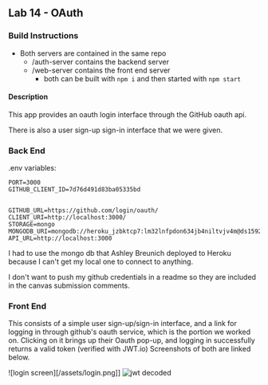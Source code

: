 ##  Lab 14 - OAuth

###  Build Instructions

  - Both servers are contained in the same repo
    - /auth-server contains the backend server
    - /web-server contains the front end server
      - both can be built with `npm i` and then started with `npm start`


####  Description

This app provides an oauth login interface through the GitHub oauth api.  

There is also a user sign-up sign-in interface that we were given.  


###  Back End


.env variables:

```
PORT=3000
GITHUB_CLIENT_ID=7d76d491d83ba05335bd


GITHUB_URL=https://github.com/login/oauth/
CLIENT_URI=http://localhost:3000/
STORAGE=mongo
MONGODB_URI=mongodb://heroku_jzbktcp7:lm32lnfpdon634jb4niltvjv4m@ds159263.mlab.com:59263/heroku_jzbktcp7
API_URL=http://localhost:3000
```

I had to use the mongo db that Ashley Breunich deployed to Heroku because I can't get my local one to connect to anything.

I don't want to push my github credentials in a readme so they are included in the canvas submission comments.


###  Front End


This consists of a simple user sign-up/sign-in interface, and a link for logging in through github's oauth service, which is the portion we worked on.  Clicking on it brings up their Oauth pop-up, and logging in successfully returns a valid token (verified with JWT.io)  Screenshots of both are linked below.


![login screen][/assets/login.png]]
![jwt decoded](/assets/jwt.png)